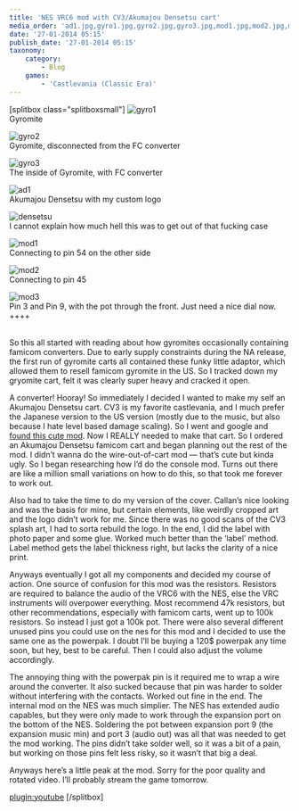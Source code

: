 ```yaml
---
title: 'NES VRC6 mod with CV3/Akumajou Densetsu cart'
media_order: 'ad1.jpg,gyro1.jpg,gyro2.jpg,gyro3.jpg,mod1.jpg,mod2.jpg,mod3.jpg,densetsu.jpg'
date: '27-01-2014 05:15'
publish_date: '27-01-2014 05:15'
taxonomy:
    category:
        - Blog
    games:
        - 'Castlevania (Classic Era)'
---
```


[splitbox class="splitboxsmall"]
![gyro1](gyro1.jpg?lightbox)<br>
Gyromite

![gyro2](gyro2.jpg?lightbox)<br>
Gyromite, disconnected from the FC converter

![gyro3](gyro3.jpg?lightbox)<br>
The inside of Gyromite, with FC converter

![ad1](ad1.jpg?lightbox)<br>
Akumajou Densetsu with my custom logo

![densetsu](densetsu.jpg?lightbox)<br>
I cannot explain how much hell this was to get out of that fucking case

![mod1](mod1.jpg?lightbox)<br>
Connecting to pin 54 on the other side

![mod2](mod2.jpg?lightbox)<br>
Connecting to pin 45

![mod3](mod3.jpg?lightbox)<br>
Pin 3 and Pin 9, with the pot through the front. Just need a nice dial now.
++++

<br>
So this all started with reading about how gyromites occasionally containing famicom converters. Due to early supply constraints during the NA release, the first run of gyromite carts all contained these funky little adaptor, which allowed them to resell famicom gyromite in the US. So I tracked down my gryomite cart, felt it was clearly super heavy and cracked it open.

A converter! Hooray! So immediately I decided I wanted to make my self an Akumajou Densetsu cart. CV3 is my favorite castlevania, and I much prefer the Japanese version to the US version (mostly due to the music, but also because I hate level based damage scaling). So I went and google and [found this cute mod](http://callanbrown.com/index.php/castlevania-iii-with-full-famicom-audio). Now I REALLY needed to make that cart. So I ordered an Akumajou Densetsu famicom cart and began planning out the rest of the mod. I didn’t wanna do the wire-out-of-cart mod — that’s cute but kinda ugly. So I began researching how I’d do the console mod. Turns out there are like a million small variations on how to do this, so that took me forever to work out.  

Also had to take the time to do my version of the cover. Callan’s nice looking and was the basis for mine, but certain elements, like weirdly cropped art and the logo didn’t work for me. Since there was no good scans of the CV3 splash art, I had to sorta rebuild the logo. In the end, I did the label with photo paper and some glue. Worked much better than the ‘label’ method. Label method gets the label thickness right, but lacks the clarity of a nice print.

Anyways eventually I got all my components and decided my course of action. One source of confusion for this mod was the resistors. Resistors are required to balance the audio of the VRC6 with the NES, else the VRC instruments will overpower everything. Most recommend 47k resistors, but other recommendations, especially with famicom carts, went up to 100k resistors. So instead I just got a 100k pot. There were also several different unused pins you could use on the nes for this mod and I decided to use the same one as the powerpak. I doubt I’ll be buying a 120$ powerpak any time soon, but hey, best to be careful. Then I could also adjust the volume accordingly.

The annoying thing with the powerpak pin is it required me to wrap a wire around the converter. It also sucked because that pin was harder to solder without interfering with the contacts. Worked out fine in the end. The internal mod on the NES was much simplier. The NES has extended audio capables, but they were only made to work through the expansion port on the bottom of the NES. Soldering the pot between expansion port 9 (the expansion music min) and port 3 (audio out) was all that was needed to get the mod working. The pins didn’t take solder well, so it was a bit of a pain, but working on those pins felt less risky, so it wasn’t that big a deal.  

Anyways here’s a little peak at the mod. Sorry for the poor quality and rotated video. I’ll probably stream the game tomorrow.

[plugin:youtube](https://www.youtube.com/watch?v=IoBbBhq_CLo)
[/splitbox]